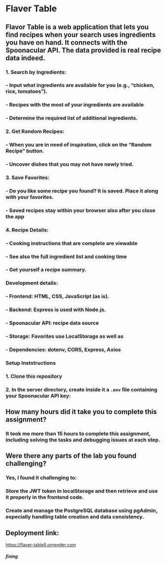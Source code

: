 # Flaver Table 

## Flavor Table is a web application that lets you find recipes when your search uses ingredients you have on hand. It connects with the Spoonacular API. The data provided is real recipe data indeed.

### 1. **Search by Ingredients**:
### - Input what ingredients are available for you (e.g., “chicken, rice, tomatoes”).
### - Recipes with the most of your ingredients are available
### - Determine the required list of additional ingredients.

### 2. **Get Random Recipes**:
### - When you are in need of inspiration, click on the “Random Recipe” button.
### - Uncover dishes that you may not have newly tried.

### 3. **Save Favorites**:
### - Do you like some recipe you found? It is saved. Place it along with your favorites.
### - Saved recipes stay within your browser also after you close the app

### 4. **Recipe Details**:
### - Cooking instructions that are complete are viewable
### - See also the full ingredient list and cooking time
### - Get yourself a recipe summary.

### **Development details**:
### - Frontend: HTML, CSS, JavaScript (as is).
### - Backend: Express is used with Node.js.
### - Spoonacular API: recipe data source
### - Storage: Favorites use LocalStorage as well as
### - Dependencies: dotenv, CORS, Express, Axios

### **Setup Inststructions**
### 1. Clone this repository
### 2. In the server directory, create inside it a `.env` file containing your Spoonacular API key:


## How many hours did it take you to complete this assignment?

### It took me more than 15 hours to complete this assignment, including solving the tasks and debugging issues at each step.

## Were there any parts of the lab you found challenging?

### Yes, I found it challenging to:
### Store the JWT token in localStorage and then retrieve and use it properly in the frontend code.
### Create and manage the PostgreSQL database using pgAdmin, especially handling table creation and data consistency.

## Deployment link:
 https://flaver-table5.onrender.com 

 ##### fixing 